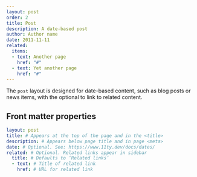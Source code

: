 ```yaml
---
layout: post
order: 2
title: Post
description: A date-based post
author: Author name
date: 2011-11-11
related:
  items:
  - text: Another page
    href: "#"
  - text: Yet another page
    href: "#"
---
```

The `post` layout is designed for date-based content, such as blog posts or news items, with the optional to link to related content.

## Front matter properties

```yaml
layout: post
title: # Appears at the top of the page and in the <title>
description: # Appears below page title and in page <meta>
date: # Optional. See: https://www.11ty.dev/docs/dates/
related: # Optional. Related links appear in sidebar
  title: # Defaults to ‘Related links’
  - text: # Title of related link
    href: # URL for related link
```
